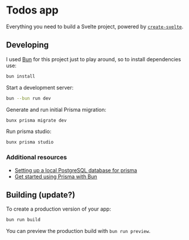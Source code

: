 # Todos app

Everything you need to build a Svelte project, powered by [`create-svelte`](https://github.com/sveltejs/kit/tree/master/packages/create-svelte).

## Developing

I used [Bun](https://bun.sh) for this project just to play around, so to
install dependencies use:

```bash
bun install
```

Start a development server:

```bash
bun --bun run dev
```

Generate and run initial Prisma migration:

```bash
bunx prisma migrate dev
```

Run prisma studio:

```bash
bunx prisma studio
```

### Additional resources

- [Setting up a local PostgreSQL database for prisma](https://www.prisma.io/dataguide/postgresql/setting-up-a-local-postgresql-database#setting-up-postgresql-on-macos)
- [Get started using Prisma with Bun](https://bun.sh/guides/ecosystem/prisma)

## Building (update?)

To create a production version of your app:

```bash
bun run build
```

You can preview the production build with `bun run preview`.
